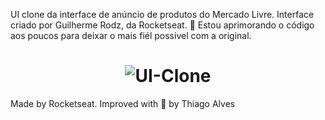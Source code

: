 UI clone da interface de anúncio de produtos do Mercado Livre. Interface criado por Guilherme Rodz, da Rocketseat. :rocket:
Estou aprimorando o código aos poucos para deixar o mais fiél possivel com a original.


<h1 align="center">
  <img alt="UI-Clone" title="UI-Clone-ML" src="https://ik.imagekit.io/hld13bjzb1/Clone_5PQFnAroyO3.png"  />
</h1> 
    
    
     
Made by Rocketseat. Improved with :purple_heart: by Thiago Alves 
